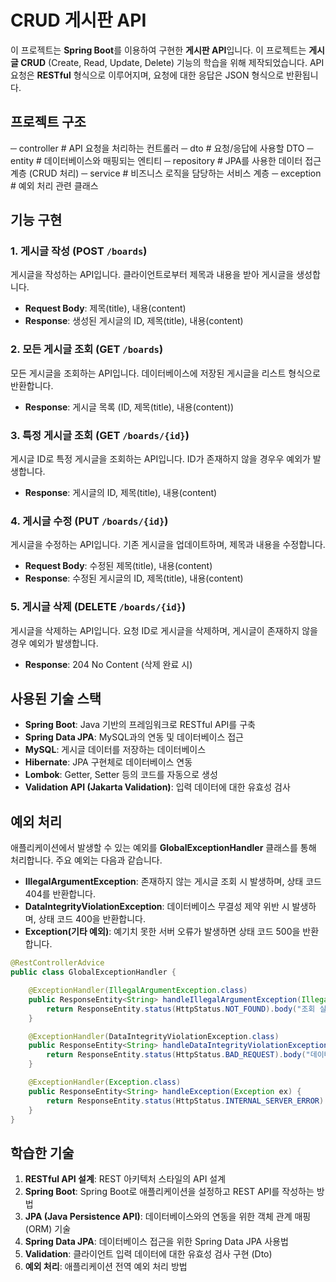 # CRUD 게시판 API

이 프로젝트는 **Spring Boot**를 이용하여 구현한 **게시판 API**입니다. 이 프로젝트는 **게시글 CRUD** (Create, Read, Update, Delete) 기능의 학습을 위해 제작되었습니다. API 요청은 **RESTful** 형식으로 이루어지며, 요청에 대한 응답은 JSON 형식으로 반환됩니다.

## 프로젝트 구조

─ controller      # API 요청을 처리하는 컨트롤러
─ dto             # 요청/응답에 사용할 DTO
─ entity          # 데이터베이스와 매핑되는 엔티티
─ repository      # JPA를 사용한 데이터 접근 계층 (CRUD 처리)
─ service         # 비즈니스 로직을 담당하는 서비스 계층
─ exception       # 예외 처리 관련 클래스

## 기능 구현

### 1. 게시글 작성 (POST `/boards`)
게시글을 작성하는 API입니다. 클라이언트로부터 제목과 내용을 받아 게시글을 생성합니다.
- **Request Body**: 제목(title), 내용(content)
- **Response**: 생성된 게시글의 ID, 제목(title), 내용(content)

### 2. 모든 게시글 조회 (GET `/boards`)
모든 게시글을 조회하는 API입니다. 데이터베이스에 저장된 게시글을 리스트 형식으로 반환합니다.
- **Response**: 게시글 목록 (ID, 제목(title), 내용(content))

### 3. 특정 게시글 조회 (GET `/boards/{id}`)
게시글 ID로 특정 게시글을 조회하는 API입니다. ID가 존재하지 않을 경우우 예외가 발생합니다.
- **Response**: 게시글의 ID, 제목(title), 내용(content)

### 4. 게시글 수정 (PUT `/boards/{id}`)
게시글을 수정하는 API입니다. 기존 게시글을 업데이트하며, 제목과 내용을 수정합니다.
- **Request Body**: 수정된 제목(title), 내용(content)
- **Response**: 수정된 게시글의 ID, 제목(title), 내용(content)

### 5. 게시글 삭제 (DELETE `/boards/{id}`)
게시글을 삭제하는 API입니다. 요청 ID로 게시글을 삭제하며, 게시글이 존재하지 않을 경우 예외가 발생합니다.
- **Response**: 204 No Content (삭제 완료 시)

## 사용된 기술 스택

- **Spring Boot**: Java 기반의 프레임워크로 RESTful API를 구축
- **Spring Data JPA**: MySQL과의 연동 및 데이터베이스 접근
- **MySQL**: 게시글 데이터를 저장하는 데이터베이스
- **Hibernate**: JPA 구현체로 데이터베이스 연동
- **Lombok**: Getter, Setter 등의 코드를 자동으로 생성
- **Validation API (Jakarta Validation)**: 입력 데이터에 대한 유효성 검사

## 예외 처리

애플리케이션에서 발생할 수 있는 예외를 **GlobalExceptionHandler** 클래스를 통해 처리합니다. 주요 예외는 다음과 같습니다.

- **IllegalArgumentException**: 존재하지 않는 게시글 조회 시 발생하며, 상태 코드 404를 반환합니다.
- **DataIntegrityViolationException**: 데이터베이스 무결성 제약 위반 시 발생하며, 상태 코드 400을 반환합니다.
- **Exception(기타 예외)**: 예기치 못한 서버 오류가 발생하면 상태 코드 500을 반환합니다.

```java
@RestControllerAdvice
public class GlobalExceptionHandler {

    @ExceptionHandler(IllegalArgumentException.class)
    public ResponseEntity<String> handleIllegalArgumentException(IllegalArgumentException ex) {
        return ResponseEntity.status(HttpStatus.NOT_FOUND).body("조회 실패: " + ex.getMessage());
    }

    @ExceptionHandler(DataIntegrityViolationException.class)
    public ResponseEntity<String> handleDataIntegrityViolationException(DataIntegrityViolationException ex) {
        return ResponseEntity.status(HttpStatus.BAD_REQUEST).body("데이터 무결성 오류: " + ex.getMessage());
    }

    @ExceptionHandler(Exception.class)
    public ResponseEntity<String> handleException(Exception ex) {
        return ResponseEntity.status(HttpStatus.INTERNAL_SERVER_ERROR).body("서버 오류 발생: " + ex.getMessage());
    }
}
```

## 학습한 기술

1. **RESTful API 설계**: REST 아키텍처 스타일의 API 설계
2. **Spring Boot**: Spring Boot로 애플리케이션을 설정하고 REST API를 작성하는 방법
3. **JPA (Java Persistence API)**: 데이터베이스와의 연동을 위한 객체 관계 매핑(ORM) 기술
4. **Spring Data JPA**: 데이터베이스 접근을 위한 Spring Data JPA 사용법
5. **Validation**: 클라이언트 입력 데이터에 대한 유효성 검사 구현 (Dto)
6. **예외 처리**: 애플리케이션 전역 예외 처리 방법
